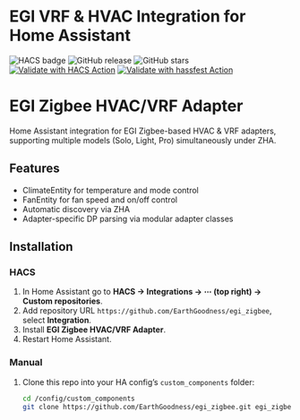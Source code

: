 # EGI VRF & HVAC Integration for Home Assistant

![HACS badge](https://img.shields.io/badge/HACS-Default-orange.svg)
![GitHub release](https://img.shields.io/github/v/release/EarthGoodness/egi_zigbee)
![GitHub stars](https://img.shields.io/github/stars/EarthGoodness/egi_zigbee?style=social)
[![Validate with HACS Action](https://github.com/EarthGoodness/egi_zigbee/actions/workflows/validate.yml/badge.svg)](https://github.com/EarthGoodness/egi_zigbee/actions/workflows/hacs.yml)
[![Validate with hassfest Action](https://github.com/EarthGoodness/egi/actions/workflows/hassfest.yml/badge.svg)](https://github.com/EarthGoodness/egi_zigbee/actions/workflows/hassfest.yml)

# EGI Zigbee HVAC/VRF Adapter

Home Assistant integration for EGI Zigbee-based HVAC & VRF adapters, supporting multiple models (Solo, Light, Pro) simultaneously under ZHA.

## Features

- ClimateEntity for temperature and mode control  
- FanEntity for fan speed and on/off control  
- Automatic discovery via ZHA  
- Adapter-specific DP parsing via modular adapter classes  

## Installation

### HACS

1. In Home Assistant go to **HACS → Integrations → ⋯ (top right) → Custom repositories**.  
2. Add repository URL `https://github.com/EarthGoodness/egi_zigbee`, select **Integration**.  
3. Install **EGI Zigbee HVAC/VRF Adapter**.  
4. Restart Home Assistant.

### Manual

1. Clone this repo into your HA config’s `custom_components` folder:
   ```bash
   cd /config/custom_components
   git clone https://github.com/EarthGoodness/egi_zigbee.git egi_zigbee
